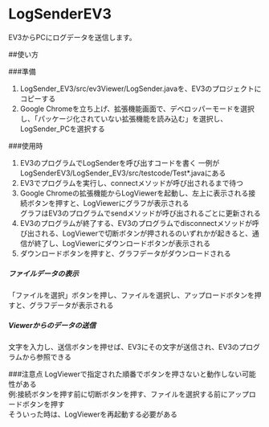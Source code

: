 # LogSenderEV3

EV3からPCにログデータを送信します。


##使い方

###準備
1. LogSender_EV3/src/ev3Viewer/LogSender.javaを、EV3のプロジェクトにコピーする
2. Google Chromeを立ち上げ、拡張機能画面で、デベロッパーモードを選択し、「パッケージ化されていない拡張機能を読み込む」を選択し、LogSender_PCを選択する


###使用時
1. EV3のプログラムでLogSenderを呼び出すコードを書く
一例がLogSenderEV3/LogSender_EV3/src/testcode/Test*.javaにある
2. EV3でプログラムを実行し、connectメソッドが呼び出されるまで待つ
3. Google Chromeの拡張機能からLogViewerを起動し、左上に表示される接続ボタンを押すと、LogViewerにグラフが表示される<br>
グラフはEV3のプログラムでsendメソッドが呼び出されるごとに更新される
4. EV3のプログラムが終了する、EV3のプログラムでdisconnectメソッドが呼び出される、LogViewerで切断ボタンが押されるのいずれかが起きると、通信が終了し、LogViewerにダウンロードボタンが表示される
5. ダウンロードボタンを押すと、グラフデータがダウンロードされる

##### ファイルデータの表示
「ファイルを選択」ボタンを押し、ファイルを選択し、アップロードボタンを押すと、グラフデータが表示される
##### Viewerからのデータの送信
文字を入力し、送信ボタンを押せば、EV3にその文字が送信され、EV3のプログラムから参照できる

###注意点
LogViewerで指定された順番でボタンを押さないと動作しない可能性がある<br>
例:接続ボタンを押す前に切断ボタンを押す、ファイルを選択する前にアップロードボタンを押す<br>
そういった時は、LogViewerを再起動する必要がある
